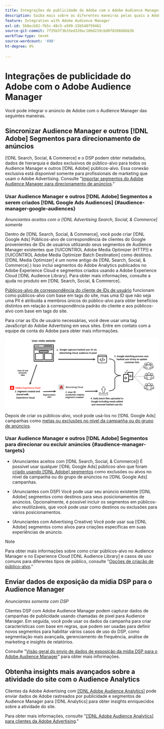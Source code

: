```yaml
---
title: Integrações de publicidade do Adobe com o Adobe Audience Manager
description: Saiba mais sobre as diferentes maneiras pelas quais a Adobe Advertising pode trocar dados com a Adobe Audience Manager.
feature: Integration with Adobe Audience Manager
exl-id: 5b0ecb82-fb5c-48c5-a599-15b548f59461
source-git-commit: 7f35b3f3b33ed320ac186d219cbd0f826666bb3b
workflow-type: tm+mt
source-wordcount: '498'
ht-degree: 0%

---
```


# Integrações de publicidade do Adobe com o Adobe Audience Manager

Você pode integrar o anúncio de Adobe com o Audience Manager das seguintes maneiras.

## Sincronizar Audience Manager e outros [!DNL Adobe] Segmentos para direcionamento de anúncios

[!DNL Search, Social, & Commerce] e o DSP podem obter metadados, dados de hierarquia e dados exclusivos de público-alvo para todos os Audience Manager e outros [!DNL Adobe] públicos-alvo. Essa conexão exclusiva está disponível somente para profissionais de marketing que usam o Adobe Advertising. Consulte &quot;[Importar segmentos do Adobe Audience Manager para direcionamento de anúncios](/help/integrations/audience-manager/import-audiences.md).&quot;

### Usar Audience Manager e outros [!DNL Adobe] Segmentos a serem criados [!DNL Google Ads Audiences] {#audience-manager-google-audiences}

*Anunciantes aceitos com o [!DNL Advertising Search, Social, & Commerce] somente*

Dentro de [!DNL Search, Social, & Commerce], você pode criar [!DNL Google Ads] Públicos-alvo de correspondência de clientes do Google provenientes de IDs de usuários utilizando seus segmentos de Audience Manager existentes que [!UICONTROL Adobe Media Optimizer (HTTP)] e [!UICONTROL Adobe Media Optimizer Batch Destination] como destinos. ([!DNL Media Optimizer] é um nome antigo de [!DNL Search, Social, & Commerce].) Isso inclui segmentos do Adobe Analytics publicados no Adobe Experience Cloud e segmentos criados usando a Adobe Experience Cloud [!DNL Audience Library]. Para obter mais informações, consulte a ajuda no produto em [!DNL Search, Social, & Commerce].

[Públicos-alvo de correspondência do cliente de IDs de usuário](https://support.google.com/google-ads/answer/9199250) funcionam como públicos-alvo com base em tags do site, mas uma ID que não seja uma PII é atribuída a membros únicos do público-alvo para obter benefícios distintos em relação à correspondência padrão do cliente e aos públicos-alvo com base em tags do site.

Para criar as IDs de usuário necessárias, você deve usar uma tag JavaScript do Adobe Advertising <!-- with a user ID parameter -->em seus sites. Entre em contato com a equipe de conta do Adobe para obter mais informações.

![processo de criação de segmento](/help/integrations/assets/ad_search_user_id_pic.png)

Depois de criar os públicos-alvo, você pode usá-los no [!DNL Google Ads] campanhas como [metas ou exclusões no nível da campanha ou do grupo de anúncios](#audience-manager-targets).

### Usar Audience Manager e outros [!DNL Adobe] Segmentos para direcionar ou excluir anúncios {#audience-manager-targets}

* (Anunciantes aceitos com [!DNL Search, Social, & Commerce]) É possível usar qualquer [!DNL Google Ads] públicos-alvo que foram [criado usando [!DNL Adobe] segmentos](#audience-manager-google-audiences) como exclusões ou alvos no nível da campanha ou do grupo de anúncios no [!DNL Google Ads] campanhas.

* (Anunciantes com DSP) Você pode usar seu anúncio existente [!DNL Adobe] segmentos como destinos para seus posicionamentos de anúncios. Opcionalmente, é possível incluir os segmentos em públicos-alvo reutilizáveis, que você pode usar como destinos ou exclusões para vários posicionamentos.

* (Anunciantes com Advertising Creative) Você pode usar sua [!DNL Adobe] segmentos como alvos para criações específicas em suas experiências de anúncio.

>[!NOTE]
>
>Para obter mais informações sobre como criar públicos-alvo no Audience Manager e no Experience Cloud [!DNL Audience Library] e casos de uso comuns para diferentes tipos de público, consulte &quot;[Opções de criação de público-alvo](https://experienceleague.adobe.com/docs/experience-cloud-kcs/kbarticles/KA-16471.html).&quot;

## Enviar dados de exposição da mídia DSP para o Audience Manager

*Anunciantes somente com DSP*

Clientes DSP com Adobe Audience Manager podem capturar dados de campanhas de publicidade usando chamadas de pixel para Audience Manager. Em seguida, você pode usar os dados da campanha para criar características com base em regras, que podem ser usadas para definir novos segmentos para habilitar vários casos de uso do DSP, como segmentação mais avançada, gerenciamento de frequência, análise de marketing e insights de relatórios.

Consulte &quot;[Visão geral do envio de dados de exposição da mídia DSP para o Adobe Audience Manager](/help/integrations/audience-manager/media-data-integration/overview.md)&quot; para obter mais informações.

## Obtenha insights mais avançados sobre a atividade do site com o Audience Analytics

Clientes da Adobe Advertising com [[!DNL Adobe Audience Analytics]](https://experienceleague.adobe.com/docs/analytics/integration/audience-analytics/mc-audiences-aam.html) pode enviar dados de Adobe rastreados por publicidade e segmentos de Audience Manager para [!DNL Analytics] para obter insights enriquecidos sobre a atividade do site.

Para obter mais informações, consulte &quot;[[!DNL Adobe Audience Analytics] para clientes da Adobe Advertising](/help/integrations/audience-manager/audience-analytics.md).&quot;
